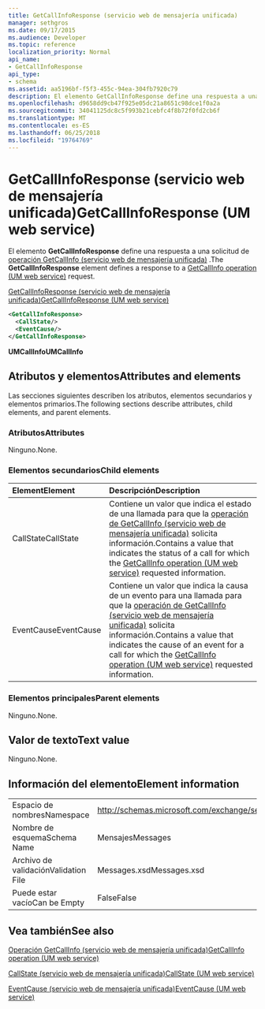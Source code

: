 ```yaml
---
title: GetCallInfoResponse (servicio web de mensajería unificada)
manager: sethgros
ms.date: 09/17/2015
ms.audience: Developer
ms.topic: reference
localization_priority: Normal
api_name:
- GetCallInfoResponse
api_type:
- schema
ms.assetid: aa5196bf-f5f3-455c-94ea-304fb7920c79
description: El elemento GetCallInfoResponse define una respuesta a una solicitud de GetCallInfo operación (servicio web de mensajería unificada).
ms.openlocfilehash: d9658dd9cb47f925e05dc21a8651c98dce1f0a2a
ms.sourcegitcommit: 34041125dc8c5f993b21cebfc4f8b72f0fd2cb6f
ms.translationtype: MT
ms.contentlocale: es-ES
ms.lasthandoff: 06/25/2018
ms.locfileid: "19764769"
---
```

# <a name="getcallinforesponse-um-web-service"></a><span data-ttu-id="5bf1a-103">GetCallInfoResponse (servicio web de mensajería unificada)</span><span class="sxs-lookup"><span data-stu-id="5bf1a-103">GetCallInfoResponse (UM web service)</span></span>

<span data-ttu-id="5bf1a-104">El elemento **GetCallInfoResponse** define una respuesta a una solicitud de [operación GetCallInfo (servicio web de mensajería unificada)](getcallinfo-operation-um-web-service.md) .</span><span class="sxs-lookup"><span data-stu-id="5bf1a-104">The **GetCallInfoResponse** element defines a response to a [GetCallInfo operation (UM web service)](getcallinfo-operation-um-web-service.md) request.</span></span> 
  
[<span data-ttu-id="5bf1a-105">GetCallInfoResponse (servicio web de mensajería unificada)</span><span class="sxs-lookup"><span data-stu-id="5bf1a-105">GetCallInfoResponse (UM web service)</span></span>](getcallinforesponse-um-web-service.md)
  
```xml
<GetCallInfoResponse>
  <CallState/>
  <EventCause/>
</GetCallInfoResponse>
```

 <span data-ttu-id="5bf1a-106">**UMCallInfo**</span><span class="sxs-lookup"><span data-stu-id="5bf1a-106">**UMCallInfo**</span></span>
## <a name="attributes-and-elements"></a><span data-ttu-id="5bf1a-107">Atributos y elementos</span><span class="sxs-lookup"><span data-stu-id="5bf1a-107">Attributes and elements</span></span>

<span data-ttu-id="5bf1a-108">Las secciones siguientes describen los atributos, elementos secundarios y elementos primarios.</span><span class="sxs-lookup"><span data-stu-id="5bf1a-108">The following sections describe attributes, child elements, and parent elements.</span></span>
  
### <a name="attributes"></a><span data-ttu-id="5bf1a-109">Atributos</span><span class="sxs-lookup"><span data-stu-id="5bf1a-109">Attributes</span></span>

<span data-ttu-id="5bf1a-110">Ninguno.</span><span class="sxs-lookup"><span data-stu-id="5bf1a-110">None.</span></span>
  
### <a name="child-elements"></a><span data-ttu-id="5bf1a-111">Elementos secundarios</span><span class="sxs-lookup"><span data-stu-id="5bf1a-111">Child elements</span></span>

|<span data-ttu-id="5bf1a-112">**Element**</span><span class="sxs-lookup"><span data-stu-id="5bf1a-112">**Element**</span></span>|<span data-ttu-id="5bf1a-113">**Descripción**</span><span class="sxs-lookup"><span data-stu-id="5bf1a-113">**Description**</span></span>|
|:-----|:-----|
|<span data-ttu-id="5bf1a-114">CallState</span><span class="sxs-lookup"><span data-stu-id="5bf1a-114">CallState</span></span>  <br/> |<span data-ttu-id="5bf1a-115">Contiene un valor que indica el estado de una llamada para que la [operación de GetCallInfo (servicio web de mensajería unificada)](getcallinfo-operation-um-web-service.md) solicita información.</span><span class="sxs-lookup"><span data-stu-id="5bf1a-115">Contains a value that indicates the status of a call for which the [GetCallInfo operation (UM web service)](getcallinfo-operation-um-web-service.md) requested information.</span></span>  <br/> |
|<span data-ttu-id="5bf1a-116">EventCause</span><span class="sxs-lookup"><span data-stu-id="5bf1a-116">EventCause</span></span>  <br/> |<span data-ttu-id="5bf1a-117">Contiene un valor que indica la causa de un evento para una llamada para que la [operación de GetCallInfo (servicio web de mensajería unificada)](getcallinfo-operation-um-web-service.md) solicita información.</span><span class="sxs-lookup"><span data-stu-id="5bf1a-117">Contains a value that indicates the cause of an event for a call for which the [GetCallInfo operation (UM web service)](getcallinfo-operation-um-web-service.md) requested information.</span></span>  <br/> |
   
### <a name="parent-elements"></a><span data-ttu-id="5bf1a-118">Elementos principales</span><span class="sxs-lookup"><span data-stu-id="5bf1a-118">Parent elements</span></span>

<span data-ttu-id="5bf1a-119">Ninguno.</span><span class="sxs-lookup"><span data-stu-id="5bf1a-119">None.</span></span>
  
## <a name="text-value"></a><span data-ttu-id="5bf1a-120">Valor de texto</span><span class="sxs-lookup"><span data-stu-id="5bf1a-120">Text value</span></span>

<span data-ttu-id="5bf1a-121">Ninguno.</span><span class="sxs-lookup"><span data-stu-id="5bf1a-121">None.</span></span>
  
## <a name="element-information"></a><span data-ttu-id="5bf1a-122">Información del elemento</span><span class="sxs-lookup"><span data-stu-id="5bf1a-122">Element information</span></span>

|||
|:-----|:-----|
|<span data-ttu-id="5bf1a-123">Espacio de nombres</span><span class="sxs-lookup"><span data-stu-id="5bf1a-123">Namespace</span></span>  <br/> |http://schemas.microsoft.com/exchange/services/2006/messages  <br/> |
|<span data-ttu-id="5bf1a-124">Nombre de esquema</span><span class="sxs-lookup"><span data-stu-id="5bf1a-124">Schema Name</span></span>  <br/> |<span data-ttu-id="5bf1a-125">Mensajes</span><span class="sxs-lookup"><span data-stu-id="5bf1a-125">Messages</span></span>  <br/> |
|<span data-ttu-id="5bf1a-126">Archivo de validación</span><span class="sxs-lookup"><span data-stu-id="5bf1a-126">Validation File</span></span>  <br/> |<span data-ttu-id="5bf1a-127">Messages.xsd</span><span class="sxs-lookup"><span data-stu-id="5bf1a-127">Messages.xsd</span></span>  <br/> |
|<span data-ttu-id="5bf1a-128">Puede estar vacío</span><span class="sxs-lookup"><span data-stu-id="5bf1a-128">Can be Empty</span></span>  <br/> |<span data-ttu-id="5bf1a-129">False</span><span class="sxs-lookup"><span data-stu-id="5bf1a-129">False</span></span>  <br/> |
   
## <a name="see-also"></a><span data-ttu-id="5bf1a-130">Vea también</span><span class="sxs-lookup"><span data-stu-id="5bf1a-130">See also</span></span>



[<span data-ttu-id="5bf1a-131">Operación GetCallInfo (servicio web de mensajería unificada)</span><span class="sxs-lookup"><span data-stu-id="5bf1a-131">GetCallInfo operation (UM web service)</span></span>](getcallinfo-operation-um-web-service.md)
  
[<span data-ttu-id="5bf1a-132">CallState (servicio web de mensajería unificada)</span><span class="sxs-lookup"><span data-stu-id="5bf1a-132">CallState (UM web service)</span></span>](callstate-um-web-service.md)
  
[<span data-ttu-id="5bf1a-133">EventCause (servicio web de mensajería unificada)</span><span class="sxs-lookup"><span data-stu-id="5bf1a-133">EventCause (UM web service)</span></span>](eventcause-um-web-service.md)

